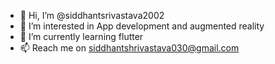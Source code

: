 - 👋 Hi, I’m @siddhantsrivastava2002
- 👀 I’m interested in App development and augmented reality
- 🌱 I’m currently learning flutter 
- 📫 Reach me on siddhantshrivastava030@gmail.com 

<!---
siddhantsrivastava2002/siddhantsrivastava2002 is a ✨ special ✨ repository because its `README.md` (this file) appears on your GitHub profile.
You can click the Preview link to take a look at your changes.
--->
